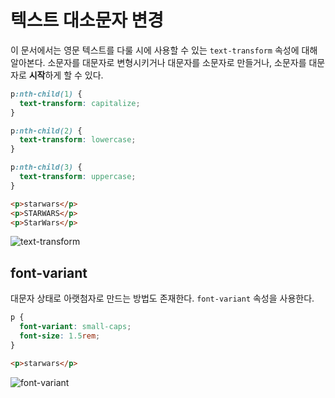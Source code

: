 # 텍스트 대소문자 변경
이 문서에서는 영문 텍스트를 다룰 시에 사용할 수 있는 `text-transform` 속성에 대해 알아본다. 소문자를 대문자로 변형시키거나 대문자를 소문자로 만들거나, 소문자를 대문자로 **시작**하게 할 수 있다.

```css
p:nth-child(1) {
  text-transform: capitalize;
}

p:nth-child(2) {
  text-transform: lowercase;
}

p:nth-child(3) {
  text-transform: uppercase;
}
```

```html
<p>starwars</p>
<p>STARWARS</p>
<p>StarWars</p>
```

![text-transform](https://drive.google.com/uc?export=view&id=1A00K8hEA2kRv1v7CRWHNO0Wq9Y_54U7x)

## font-variant
대문자 상태로 아랫첨자로 만드는 방법도 존재한다. `font-variant` 속성을 사용한다.

```css
p {
  font-variant: small-caps;
  font-size: 1.5rem;
}
```

```html
<p>starwars</p>
```

![font-variant](https://drive.google.com/uc?export=view&id=1Q-WKKCS47XwNMkXL9X77TrSH_D9LAqDE)
